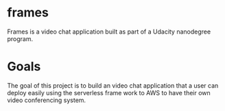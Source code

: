 # frames
Frames is a video chat application built as part of a Udacity nanodegree program.

# Goals
The goal of this project is to build an video chat application that a user can deploy easily using the serverless frame work to AWS to have their own video conferencing system.


